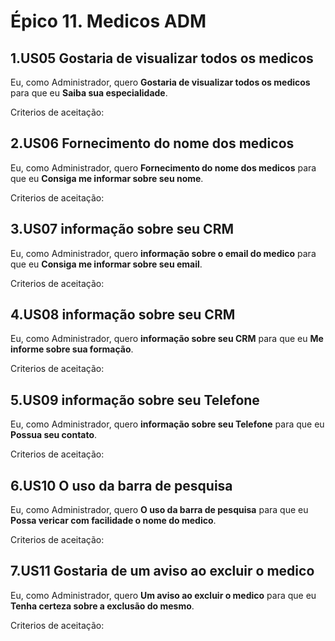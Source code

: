 # Épico 11. Medicos ADM

## 1.US05 Gostaria de visualizar todos os medicos
Eu, como Administrador, quero **Gostaria de visualizar todos os medicos** para que eu **Saiba sua especialidade**.
<p>Criterios de aceitação:</p>

## 2.US06 Fornecimento do nome dos medicos
Eu, como Administrador, quero **Fornecimento do nome dos medicos** para que eu **Consiga me informar sobre seu nome**.
<p>Criterios de aceitação:</p>

## 3.US07 informação sobre seu CRM
Eu, como Administrador, quero **informação sobre o email do medico** para que eu **Consiga me informar sobre seu email**.
<p>Criterios de aceitação:</p>

## 4.US08 informação sobre seu CRM
Eu, como Administrador, quero **informação sobre seu CRM** para que eu **Me informe sobre sua formação**.
<p>Criterios de aceitação:</p>

## 5.US09 informação sobre seu Telefone
Eu, como Administrador, quero **informação sobre seu Telefone** para que eu **Possua seu contato**.
<p>Criterios de aceitação:</p>

## 6.US10 O uso da barra de pesquisa
Eu, como Administrador, quero **O uso da barra de pesquisa** para que eu **Possa vericar com facilidade o nome do medico**.
<p>Criterios de aceitação:</p>

## 7.US11 Gostaria de um aviso ao excluir o medico
Eu, como Administrador, quero **Um aviso ao excluir o medico** para que eu **Tenha certeza sobre a exclusão do mesmo**.
<p>Criterios de aceitação:</p>
